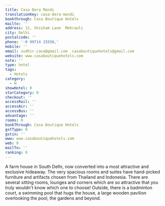 ```yaml
---
title: Casa Dera Mandi
translationKey: casa-dera-mandi
bookthrough: Casa Boutique Hotels
mailto: ''
address: 12, Shisham Lane  Mehrauli
city: Delhi
postalcode: ''
phone: '-0 99714 25558,'
mobile: ''
email: sudhir.casa@gmail.com  casaboutiquehotels@gmail.com
website: www.casaboutiquehotels.com
note: ''
type: hotel
tags:
  - Hotels
category:
  - H
showHotel: 0
starCategory: 0
checkout: ''
accessRail: ''
accessAir: ''
accessBus: ''
advantage: ''
rooms: 0
bookThrough: Casa Boutique Hotels
gstType: 0
gstin: ''
www: www.casaboutiquehotels.com
web: 0
mailTo: ''
ranking: 0
---
```







A farm house in South Delhi, now converted into a most attractive and exclusive hideaway.     The very spacious rooms and suites have hand-picked furniture and artifacts chosen from Thailand and Indonesia.     There are several sitting rooms, lounges and corners which are so attractive that you truly wouldn't know which one to choose!     Outside, there is a badminton court, a swimming pool that hugs the house, a large wooden pavilion overlooking the pool, the gardens and beyond. 